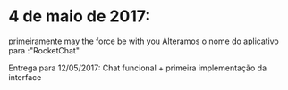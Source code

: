 # 4 de maio de 2017:
    
primeiramente may the force be with you
Alteramos o nome do aplicativo para :"RocketChat"

Entrega para 12/05/2017: Chat funcional + primeira implementação da interface
